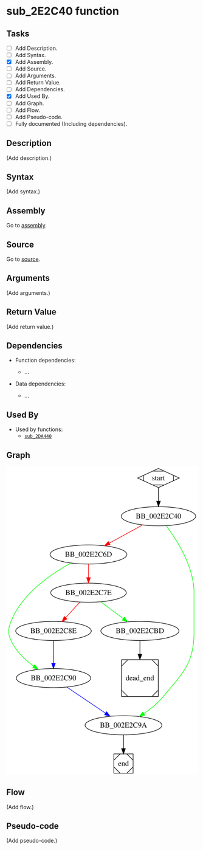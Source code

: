 # sub_2E2C40 function

## Tasks

- [ ] Add Description.
- [ ] Add Syntax.
- [X] Add Assembly.
- [ ] Add Source.
- [ ] Add Arguments.
- [ ] Add Return Value.
- [ ] Add Dependencies.
- [X] Add Used By.
- [ ] Add Graph.
- [ ] Add Flow.
- [ ] Add Pseudo-code.
- [ ] Fully documented (Including dependencies).

## Description

(Add description.)

## Syntax

(Add syntax.)

## Assembly

Go to [assembly](../asm/sub_2E2C40.asm).

## Source

Go to [source](../cc/sub_2E2C40.cc).

## Arguments

(Add arguments.)

## Return Value

(Add return value.)

## Dependencies

* Function dependencies:
  * ...

* Data dependencies:
  * ...


## Used By

* Used by functions:
  * [`sub_2DA440`](sub_2DA440.md)

## Graph

![sub_2E2C40 Graph](../svg/sub_2E2C40.svg "sub_2E2C40 Graph")

## Flow

(Add flow.)

## Pseudo-code

(Add pseudo-code.)


